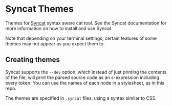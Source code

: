 [Syncat]: https://github.com/oinkiguana/syncat

# Syncat Themes

Themes for [Syncat][] syntax aware cat tool. See the Syncat documentation for more information on
how to install and use Syncat.

Note that depending on your terminal settings, certain features of some themes may not appear as 
you expect them to.

## Creating themes

Syncat supports the `--dev` option, which instead of just printing the contents of the file, will
print the parsed source code as an s-expression including every token. You can use the names of each
node in a stylesheet, as in this repo.

The themes are specified in `.syncat` files, using a syntax similar to CSS.
